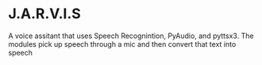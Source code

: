 # J.A.R.V.I.S

 A voice assitant that uses Speech Recognintion, PyAudio, and pyttsx3. The modules pick up speech through a mic and then convert that text into speech 
